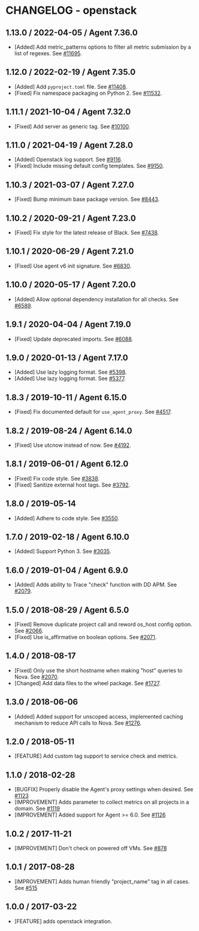 # CHANGELOG - openstack

## 1.13.0 / 2022-04-05 / Agent 7.36.0

* [Added] Add metric_patterns options to filter all metric submission by a list of regexes. See [#11695](https://github.com/DataDog/integrations-core/pull/11695).

## 1.12.0 / 2022-02-19 / Agent 7.35.0

* [Added] Add `pyproject.toml` file. See [#11408](https://github.com/DataDog/integrations-core/pull/11408).
* [Fixed] Fix namespace packaging on Python 2. See [#11532](https://github.com/DataDog/integrations-core/pull/11532).

## 1.11.1 / 2021-10-04 / Agent 7.32.0

* [Fixed] Add server as generic tag. See [#10100](https://github.com/DataDog/integrations-core/pull/10100).

## 1.11.0 / 2021-04-19 / Agent 7.28.0

* [Added] Openstack log support. See [#9116](https://github.com/DataDog/integrations-core/pull/9116).
* [Fixed] Include missing default config templates. See [#9150](https://github.com/DataDog/integrations-core/pull/9150).

## 1.10.3 / 2021-03-07 / Agent 7.27.0

* [Fixed] Bump minimum base package version. See [#8443](https://github.com/DataDog/integrations-core/pull/8443).

## 1.10.2 / 2020-09-21 / Agent 7.23.0

* [Fixed] Fix style for the latest release of Black. See [#7438](https://github.com/DataDog/integrations-core/pull/7438).

## 1.10.1 / 2020-06-29 / Agent 7.21.0

* [Fixed] Use agent v6 init signature. See [#6830](https://github.com/DataDog/integrations-core/pull/6830).

## 1.10.0 / 2020-05-17 / Agent 7.20.0

* [Added] Allow optional dependency installation for all checks. See [#6589](https://github.com/DataDog/integrations-core/pull/6589).

## 1.9.1 / 2020-04-04 / Agent 7.19.0

* [Fixed] Update deprecated imports. See [#6088](https://github.com/DataDog/integrations-core/pull/6088).

## 1.9.0 / 2020-01-13 / Agent 7.17.0

* [Added] Use lazy logging format. See [#5398](https://github.com/DataDog/integrations-core/pull/5398).
* [Added] Use lazy logging format. See [#5377](https://github.com/DataDog/integrations-core/pull/5377).

## 1.8.3 / 2019-10-11 / Agent 6.15.0

* [Fixed] Fix documented default for `use_agent_proxy`. See [#4517](https://github.com/DataDog/integrations-core/pull/4517).

## 1.8.2 / 2019-08-24 / Agent 6.14.0

* [Fixed] Use utcnow instead of now. See [#4192](https://github.com/DataDog/integrations-core/pull/4192).

## 1.8.1 / 2019-06-01 / Agent 6.12.0

* [Fixed] Fix code style. See [#3838](https://github.com/DataDog/integrations-core/pull/3838).
* [Fixed] Sanitize external host tags. See [#3792](https://github.com/DataDog/integrations-core/pull/3792).

## 1.8.0 / 2019-05-14

* [Added] Adhere to code style. See [#3550](https://github.com/DataDog/integrations-core/pull/3550).

## 1.7.0 / 2019-02-18 / Agent 6.10.0

* [Added] Support Python 3. See [#3035](https://github.com/DataDog/integrations-core/pull/3035).

## 1.6.0 / 2019-01-04 / Agent 6.9.0

* [Added] Adds ability to Trace "check" function with DD APM. See [#2079](https://github.com/DataDog/integrations-core/pull/2079).

## 1.5.0 / 2018-08-29 / Agent 6.5.0

* [Fixed] Remove duplicate project call and reword os_host config option. See [#2066](https://github.com/DataDog/integrations-core/pull/2066).
* [Fixed] Use is_affirmative on boolean options. See [#2071](https://github.com/DataDog/integrations-core/pull/2071).

## 1.4.0 / 2018-08-17

* [Fixed] Only use the short hostname when making "host" queries to Nova. See [#2070](https://github.com/DataDog/integrations-core/pull/2070).
* [Changed] Add data files to the wheel package. See [#1727](https://github.com/DataDog/integrations-core/pull/1727).

## 1.3.0 / 2018-06-06

* [Added]  Added support for unscoped access, implemented caching mechanism to reduce API calls to Nova. See [#1276](https://github.com/DataDog/integrations-core/pull/1276).

## 1.2.0 / 2018-05-11

* [FEATURE] Add custom tag support to service check and metrics.

## 1.1.0 / 2018-02-28

* [BUGFIX] Properly disable the Agent's proxy settings when desired. See [#1123](https://github.com/DataDog/integrations-core/issues/1123)
* [IMPROVEMENT] Adds parameter to collect metrics on all projects in a domain. See [#1119](https://github.com/DataDog/integrations-core/issues/1119)
* [IMPROVEMENT] Added support for Agent >= 6.0. See [#1126](https://github.com/DataDog/integrations-core/issues/1126)

## 1.0.2 / 2017-11-21

* [IMPROVEMENT] Don't check on powered off VMs. See [#878](https://github.com/DataDog/integrations-core/issues/878)

## 1.0.1 / 2017-08-28

* [IMPROVEMENT] Adds human friendly "project_name" tag in all cases. See [#515](https://github.com/DataDog/integrations-core/issues/515)

## 1.0.0 / 2017-03-22

* [FEATURE] adds openstack integration.
